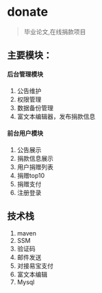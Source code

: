 # donate
> 毕业论文,在线捐款项目
## 主要模块：
#### 后台管理模块
1. 公告维护
2. 权限管理
3. 数据备份管理
4. 富文本编辑器，发布捐款信息

#### 前台用户模块
1. 公告展示
2. 捐款信息展示
3. 用户捐赠列表
4. 捐赠top10
5. 捐赠支付
6. 注册登录

## 技术栈
1. maven
2. SSM
3. 验证码
4. 邮件发送
5. 对接易宝支付
6. 富文本编辑
7. Mysql
